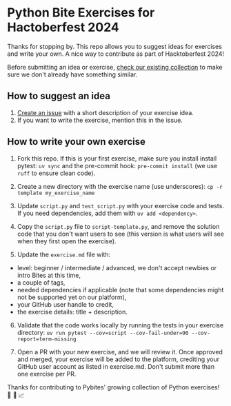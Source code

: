 # Python Bite Exercises for Hactoberfest 2024

Thanks for stopping by. This repo allows you to suggest ideas for exercises and write your own. A nice way to contribute as part of Hacktoberfest 2024!

Before submitting an idea or exercise, [check our existing collection](https://pybitesplatform.com/bites/regular/) to make sure we don't already have something similar.

## How to suggest an idea

1. [Create an issue](https://github.com/PyBites-Open-Source/python-bite-exercises/issues) with a short description of your exercise idea.
2. If you want to write the exercise, mention this in the issue.

## How to write your own exercise

1. Fork this repo. If this is your first exercise, make sure you install install pytest: `uv sync` and the pre-commit hook: `pre-commit install` (we use `ruff` to ensure clean code).

2. Create a new directory with the exercise name (use underscores):
   `cp -r template my_exercise_name`

3. Update `script.py` and `test_script.py` with your exercise code and tests. If you need dependencies, add them with `uv add <dependency>`.

4. Copy the `script.py` file to `script-template.py`, and remove the solution code that you don't want users to see (this version is what users will see when they first open the exercise).

5. Update the `exercise.md` file with:

- level: beginner / intermediate / advanced, we don't accept newbies or intro Bites at this time,
- a couple of tags,
- needed dependencies if applicable (note that some dependencies might not be supported yet on our platform),
- your GitHub user handle to credit,
- the exercise details: title + description.

6. Validate that the code works locally by running the tests in your exercise directory: `uv run pytest --cov=script --cov-fail-under=90 --cov-report=term-missing`

7. Open a PR with your new exercise, and we will review it. Once approved and merged, your exercise will be added to the platform, crediting your GitHub user account as listed in exercise.md. Don't submit more than one exercise per PR.

Thanks for contributing to Pybites' growing collection of Python exercises! 🙏 🐍 📈
